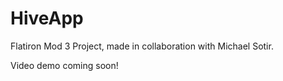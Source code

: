 # HiveApp
Flatiron Mod 3 Project, made in collaboration with Michael Sotir.

Video demo coming soon!
